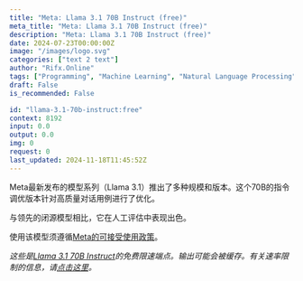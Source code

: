 ```yaml
---
title: "Meta: Llama 3.1 70B Instruct (free)"
meta_title: "Meta: Llama 3.1 70B Instruct (free)"
description: "Meta: Llama 3.1 70B Instruct (free)"
date: 2024-07-23T00:00:00Z
image: "/images/logo.svg"
categories: ["text 2 text"]
author: "Rifx.Online"
tags: ["Programming", "Machine Learning", "Natural Language Processing", "Chatbots", "Generative AI", "Free"]
draft: False
is_recommended: False

id: "llama-3.1-70b-instruct:free"
context: 8192
input: 0.0
output: 0.0
img: 0
request: 0
last_updated: 2024-11-18T11:45:52Z
---
```


Meta最新发布的模型系列（Llama 3.1）推出了多种规模和版本。这个70B的指令调优版本针对高质量对话用例进行了优化。

与领先的闭源模型相比，它在人工评估中表现出色。

使用该模型须遵循[Meta的可接受使用政策](https://www.llama.com/llama3/use-policy/)。

_这些是[Llama 3.1 70B Instruct](/meta-llama/llama-3.1-70b-instruct)的免费限速端点。输出可能会被缓存。有关速率限制的信息，请[点击这里](/docs/limits)。_


